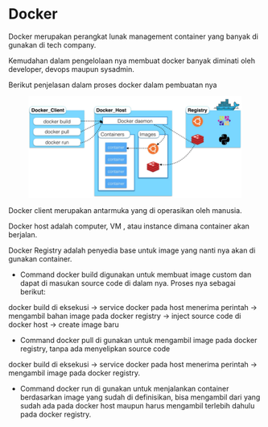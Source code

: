 # Docker

Docker merupakan perangkat lunak management container yang banyak di gunakan di tech company.

Kemudahan dalam pengelolaan nya membuat docker banyak diminati oleh developer, devops maupun sysadmin.

Berikut penjelasan dalam proses docker dalam pembuatan nya&#x20;

<figure><img src="../../.gitbook/assets/image (6).png" alt=""><figcaption></figcaption></figure>

Docker client merupakan antarmuka yang di operasikan oleh manusia.

Docker host adalah computer, VM , atau instance dimana container akan berjalan.

Docker Registry adalah penyedia base untuk image yang nanti nya akan di gunakan container.

* Command docker build digunakan untuk membuat image custom dan dapat di masukan source code di dalam nya. Proses nya sebagai berikut:&#x20;

docker build di eksekusi -> service docker pada host menerima perintah -> mengambil bahan image pada docker registry -> inject source code di docker host  -> create image baru&#x20;

* Command docker pull di gunakan untuk mengambil image pada docker registry, tanpa ada menyelipkan source code

docker build di eksekusi -> service docker pada host menerima perintah -> mengambil image pada docker registry.

* Command docker run di gunakan untuk menjalankan container berdasarkan image yang sudah di definisikan, bisa mengambil dari yang sudah ada pada docker host maupun harus mengambil terlebih dahulu pada docker registry.
